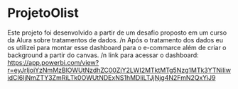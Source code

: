 # ProjetoOlist
Este projeto foi desenvolvido a partir de um desafio proposto em um curso da Alura sobre tratamentos de dados. /n
Após o tratamento dos dados eu os utilizei para montar esse dashboard para o e-commarce além de criar o background a partir do canvas. /n
link para acessar o dashboard: https://app.powerbi.com/view?r=eyJrIjoiYzNmMzBlOWUtNzdhZC00ZjY2LWI2MTktMTg5Nzg1MTk3YTNiIiwidCI6IjNmZTY3ZmRiLTk0OWUtNDExNS1hMDliLTJjNjg4N2FmN2QxYiJ9
